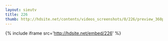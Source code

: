 ```yaml
---
layout: sieutv
title: 226
thumb: http://hdsite.net/contents/videos_screenshots/0/226/preview_360p.mp4.jpg
---
```

{% include iframe src='http://hdsite.net/embed/226' %}
 
